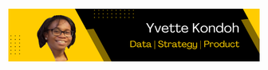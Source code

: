 ![I am GitHub Readme Generator's creator](https://github.com/yvetteekon/yvetteekon/blob/main/CORPORATE2_RESIZED.PNG)
